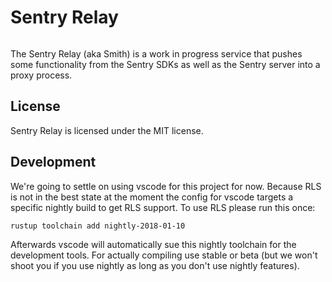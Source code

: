 # Sentry Relay

<a href="https://travis-ci.org/getsentry/sentry-relay"><img src="https://travis-ci.org/getsentry/sentry-relay.svg?branch=master" alt=""></a>

The Sentry Relay (aka Smith) is a work in progress service that pushes some
functionality from the Sentry SDKs as well as the Sentry server into a proxy process.

## License

Sentry Relay is licensed under the MIT license.

## Development

We're going to settle on using vscode for this project for now.  Because RLS is not
in the best state at the moment the config for vscode targets a specific nightly
build to get RLS support.  To use RLS please run this once:

    rustup toolchain add nightly-2018-01-10

Afterwards vscode will automatically sue this nightly toolchain for the development
tools.  For actually compiling use stable or beta (but we won't shoot you if you use
nightly as long as you don't use nightly features).
